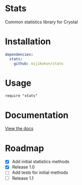 # Stats

Common statistics library for Crystal

# Installation

```yaml
dependencies:
  stats:
    github: nijikokun/stats
```

# Usage

```crystal
require "stats"
```

# Documentation

[View the docs](http://nijikokun.github.com/stats/)

# Roadmap

- [x] Add initial statistics methods
- [x] Release 1.0
- [ ] Add tests for initial methods
- [ ] Release 1.1